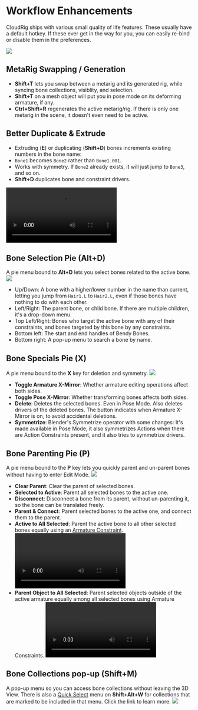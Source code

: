 # Workflow Enhancements
CloudRig ships with various small quality of life features. These usually have a default hotkey. If these ever get in the way for you, you can easily re-bind or disable them in the preferences.

<img src="/media/addons/cloudrig/hotkeys_ui.png">

## MetaRig Swapping / Generation
- **Shift+T** lets you swap between a metarig and its generated rig, while syncing bone collections, visiblity, and selection.
- **Shift+T** on a mesh object will put you in pose mode on its deforming armature, if any.
- **Ctrl+Shift+R** regenerates the active metarig/rig. If there is only one metarig in the scene, it doesn't even need to be active.

## Better Duplicate & Extrude
-  Extruding (**E**) or duplicating (**Shift+D**) bones increments existing numbers in the bone name:
- `Bone1` becomes `Bone2` rather than `Bone1.001`.
- Works with symmetry. If `Bone2` already exists, it will just jump to `Bone3`, and so on.
- **Shift+D** duplicates bone and constraint drivers.

<video src="/media/addons/cloudrig/better_duplicate_extrude.mp4" controls></video>

## Bone Selection Pie (Alt+D)
A pie menu bound to **Alt+D** lets you select bones related to the active bone.
<img src="/media/addons/cloudrig/pie_bone_find.png">

- Up/Down: A bone with a higher/lower number in the name than current, letting you jump from `Hair1.L` to `Hair2.L`, even if those bones have nothing to do with each other.
- Left/Right: The parent bone, or child bone. If there are multiple children, it's a drop-down menu.
- Top Left/Right: Bones who target the active bone with any of their constraints, and bones targeted by this bone by any constraints.
- Bottom left: The start and end handles of Bendy Bones.
- Bottom right: A pop-up menu to search a bone by name.

## Bone Specials Pie (X)
A pie menu bound to the **X** key for deletion and symmetry.
<img src="/media/addons/cloudrig/pie_bone_specials.png">
- **Toggle Armature X-Mirror**: Whether armature editing operations affect both sides.
- **Toggle Pose X-Mirror**: Whether transforming bones affects both sides.
- **Delete**: Deletes the selected bones. Even in Pose Mode. Also deletes drivers of the deleted bones. The button indicates when Armature X-Mirror is on, to avoid accidental deletions.
- **Symmetrize**: Blender's Symmetrize operator with some changes: It's made available in Pose Mode, it also symmetrizes Actions when there are Action Constraints present, and it also tries to symmetrize drivers.

## Bone Parenting Pie (P)
A pie menu bound to the **P** key lets you quickly parent and un-parent bones without having to enter Edit Mode.
<img src="/media/addons/cloudrig/pie_bone_parenting.png">
- **Clear Parent**: Clear the parent of selected bones.
- **Selected to Active**: Parent all selected bones to the active one.
- **Disconnect**: Disconnect a bone from its parent, without un-parenting it, so the bone can be translated freely.
- **Parent & Connect**: Parent selected bones to the active one, and connect them to the parent.
- **Active to All Selected**: Parent the active bone to all other selected bones equally using an [Armature Constraint](https://docs.blender.org/manual/en/latest/animation/constraints/relationship/armature.html).
<video src="/media/addons/cloudrig/parent_active_to_all_selected.mp4" controls></video>
- **Parent Object to All Selected**: Parent selected objects outside of the active armature equally among all selected bones using Armature Constraints.
<video src="/media/addons/cloudrig/parent_object_to_selected_bones.mp4" controls></video>

## Bone Collections pop-up (Shift+M)
A pop-up menu so you can access bone collections without leaving the 3D View. There is also a [Quick Select](organizing-bones#selection-sets) menu on **Shift+Alt+W** for collections that are marked to be included in that menu. Click the link to learn more.
<img src="/media/addons/cloudrig/bone_collections_popup.png">

